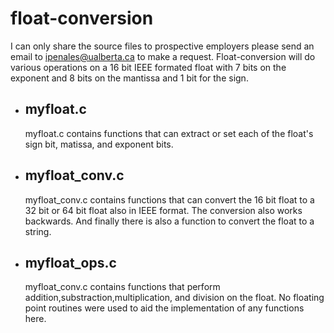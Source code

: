 # float-conversion
I can only share the source files to prospective employers please send an email to ipenales@ualberta.ca to make a request.
Float-conversion will do various operations on a 16 bit IEEE formated float with 7 bits on the exponent and 8 bits on the mantissa and 1 bit for the sign.

+ ## myfloat.c
    myfloat.c contains functions that can extract or set each of the float's sign bit, matissa, and exponent bits.
+ ## myfloat_conv.c
  myfloat_conv.c contains functions that can convert the 16 bit float to a 32 bit or 64 bit float also in IEEE format. The conversion also works backwards.
  And finally there is also a function to convert the float to a string. 
+ ## myfloat_ops.c
  myfloat_conv.c contains functions that perform addition,substraction,multiplication, and division on the float.
  No floating point routines were used to aid the implementation of any functions here.
